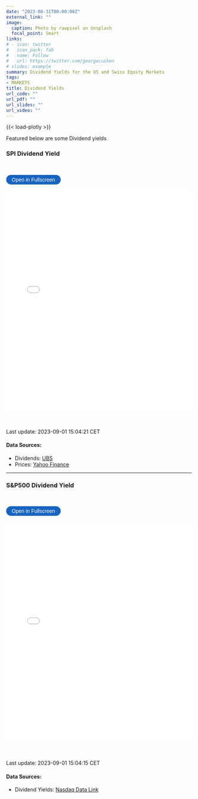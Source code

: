 ```yaml
---
date: "2023-08-31T00:00:00Z"
external_link: ""
image: 
  caption: Photo by rawpixel on Unsplash
  focal_point: Smart
links:
# - icon: twitter
#   icon_pack: fab
#   name: Follow
#   url: https://twitter.com/georgecushen
# slides: example
summary: Dividend Yields for the US and Swiss Equity Markets
tags:
- MARKETS
title: Dividend Yields
url_code: ""
url_pdf: ""
url_slides: ""
url_video: ""
---
```

{{< load-plotly >}}

Featured below are some Dividend yields

### SPI Dividend Yield
<br> 

<button onclick="toggleFullscreen('iframe1')" style="font-size: 14px; padding: 5px 15px; border: none; border-radius: 20px; background-color: #1664c0; color: white; cursor: pointer; transition: background-color 0.3s;" onmouseover="this.style.backgroundColor='#0056b3'" onmouseout="this.style.backgroundColor='#007BFF'">Open in Fullscreen</button>
<iframe id="iframe1" src="DividendYields1.html" width="100%" height="600px" frameborder="0"> </iframe>



<br> <br> 
Last update: 2023-09-01 15:04:21 CET

#### Data Sources: 
* Dividends: [UBS](https://www.ubs.com/ch/en/assetmanagement/funds/etf/ch0130595124-ubs-etf-ch-spi-mid-pd001.html#Holdings)
* Prices: [Yahoo Finance](https://finance.yahoo.com/quote/SPMCHA.SW?p=SPMCHA.SW&.tsrc=fin-srch)
  
***


### S&P500 Dividend Yield
<br> 

<button onclick="toggleFullscreen('iframe2')" style="font-size: 14px; padding: 5px 15px; border: none; border-radius: 20px; background-color: #1664c0; color: white; cursor: pointer; transition: background-color 0.3s;" onmouseover="this.style.backgroundColor='#0056b3'" onmouseout="this.style.backgroundColor='#007BFF'">Open in Fullscreen</button>
<iframe id="iframe2" src="DividendYields2.html" width="100%" height="600px" frameborder="0"> </iframe>



<br> <br> 
Last update: 2023-09-01 15:04:15 CET

#### Data Sources: 
* Dividend Yields: [Nasdaq Data Link](https://data.nasdaq.com/data/MULTPL/SP500_DIV_YIELD_MONTH-sp-500-dividend-yield-by-month)

